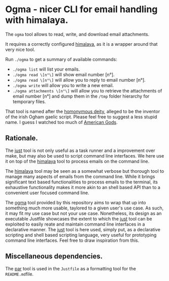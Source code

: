 Ogma - nicer CLI for email handling with himalaya.
==================================================


The `ogma` tool allows to read, write, and download email attachments.

It requires a correctly configured [himalaya][himalaya], as it is a
wrapper around that very nice tool.

Run `./ogma` to get a summary of available commands:

- `./ogma list` will list your emails.
- `./ogma read \[n°\]` will show email number \[n°\].
- `./ogma read \[n°\]` will allow you to reply to email number \[n°\].
- `./ogma write` will allow you to write a new email.
- `./ogma attachments \[n°\]` will allow you to retrieve the attachments of email number \[n°\] and dump them in the `/tmp` folder hierarchy for temporary files.

That tool is named after the [homonymous deity][ogma], alleged to be the
inventor of the irish Ogham gaelic script. Please feel free to suggest a
less stupid name. I guess I watched too much of [American Gods][amazon].


Rationale.
----------

The [just][just] tool is not only useful as a task runner and a
improvement over make, but may also be used to script command line
interfaces. We here use it on top of the [himalaya][himalaya] tool to
process emails on the command line.

The [himalaya][himalaya] tool may be seen as a somewhat verbose but
thorough tool to manage many aspects of emails from the command line.
While it brings significant text based functionalities to process emails
to the terminal, its exhaustive functionality makes it more akin to an
shell based API than to a convenient user focused command line.

The [ogma] tool provided by this repository aims to wrap that up into
something much more usable, taylored to a given user's use case. As
such, it may fit my use case but not your use case. Nonetheless, its
design as an executable Justfile showcases the extent to which the
[just][just] tool can be exploited to easily reate and maintain command
line interfaces in a declarative manner. The [just][just] tool is here
used, simply put, as a declarative scripting and shell based scripting
language, very useful for prototyping command line interfaces. Feel free
to draw inspiration from this.


Miscellaneous dependencies.
---------------------------

The [par][par] tool is used in the `Justfile` as a formatting tool for
the `README.md`file.


[just]: https://just.systems/
[himalaya]: https://pimalaya.org/himalaya/cli/latest/
[par]: http://www.nicemice.net/par/
[ogma]: https://en.wikipedia.org/wiki/Ogma
[amazon]: https://www.youtube.com/watch?v=z6HLeNl8DOs
